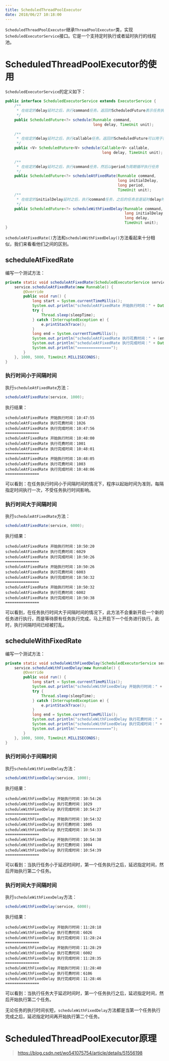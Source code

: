 ```yaml
---
title: ScheduledThreadPoolExecutor
date: 2018/06/27 10:18:00
---
```


`ScheduledThreadPoolExecutor`继承`ThreadPoolExecutor`类，实现`ScheduledExecutorService`接口。它是一个支持定时执行或者延时执行的线程池。
<!-- more -->

# ScheduledThreadPoolExecutor的使用

`ScheduledExecutorService`的定义如下：

```java
public interface ScheduledExecutorService extends ExecutorService {
    /**
     * 在给定的delay延时之后，执行command任务。返回的ScheduledFuture表示任务执行完成，其get()方法返回null
     */
    public ScheduledFuture<?> schedule(Runnable command,
                                       long delay, TimeUnit unit);
                                       
    /**
     * 在给定的delay延时之后，执行callable任务。返回的ScheduledFuture可以用于获取结果，或者取消任务的执行
     */
    public <V> ScheduledFuture<V> schedule(Callable<V> callable,
                                           long delay, TimeUnit unit);
    
    /**
     * 在给定的delay延时之后，执行command任务，然后以period为周期循环执行任务
     */
    public ScheduledFuture<?> scheduleAtFixedRate(Runnable command,
                                                  long initialDelay,
                                                  long period,
                                                  TimeUnit unit);
    /**
     * 在给定的initialDelay延时之后，执行command任务，之后的任务总是延时delay时间之后执行下一次的任务
     */
    public ScheduledFuture<?> scheduleWithFixedDelay(Runnable command,
                                                     long initialDelay,
                                                     long delay,
                                                     TimeUnit unit);
}
```

`scheduleAtFixedRate()`方法和`scheduleWithFixedDelay()`方法看起来十分相似，我们来看看他们之间的区别。

## scheduleAtFixedRate

编写一个测试方法：

```java
private static void scheduleAtFixedRate(ScheduledExecutorService service, final int sleepTime) {
    service.scheduleAtFixedRate(new Runnable() {
        @Override
        public void run() {
            long start = System.currentTimeMillis();
            System.out.println("scheduleAtFixedRate 开始执行时间：" + DateFormat.getTimeInstance().format(new Date()));
            try {
                Thread.sleep(sleepTime);
            } catch (InterruptedException e) {
                e.printStackTrace();
            }
            long end = System.currentTimeMillis();
            System.out.println("scheduleAtFixedRate 执行花费时间：" + (end - start));
            System.out.println("scheduleAtFixedRate 执行完成时间：" + DateFormat.getTimeInstance().format(new Date()));
            System.out.println("===============");
        }
    }, 1000, 5000, TimeUnit.MILLISECONDS);
}
```

### 执行时间小于间隔时间

执行`scheduleAtFixedRate`方法：

```java
scheduleAtFixedRate(service, 1000);
```

执行结果：

```
scheduleAtFixedRate 开始执行时间：10:47:55
scheduleAtFixedRate 执行花费时间：1026
scheduleAtFixedRate 执行完成时间：10:47:56
===============
scheduleAtFixedRate 开始执行时间：10:48:00
scheduleAtFixedRate 执行花费时间：1001
scheduleAtFixedRate 执行完成时间：10:48:01
===============
scheduleAtFixedRate 开始执行时间：10:48:05
scheduleAtFixedRate 执行花费时间：1003
scheduleAtFixedRate 执行完成时间：10:48:06
===============
```

可以看到：在任务执行时间小于间隔时间的情况下，程序以起始时间为准则，每隔指定时间执行一次，不受任务执行时间影响。

### 执行时间大于间隔时间

执行`scheduleAtFixedRate`方法：

```java
scheduleAtFixedRate(service, 6000);
```

执行结果：

```
scheduleAtFixedRate 开始执行时间：10:50:20
scheduleAtFixedRate 执行花费时间：6029
scheduleAtFixedRate 执行完成时间：10:50:26
===============
scheduleAtFixedRate 开始执行时间：10:50:26
scheduleAtFixedRate 执行花费时间：6003
scheduleAtFixedRate 执行完成时间：10:50:32
===============
scheduleAtFixedRate 开始执行时间：10:50:32
scheduleAtFixedRate 执行花费时间：6002
scheduleAtFixedRate 执行完成时间：10:50:38
===============
```

可以看到，在任务执行时间大于间隔时间的情况下，此方法不会重新开启一个新的任务进行执行，而是等待原有任务执行完成，马上开启下一个任务进行执行。此时，执行间隔时间已经被打乱。

## scheduleWithFixedRate

编写一个测试方法：

```java
private static void scheduleWithFixedDelay(ScheduledExecutorService service, final int sleepTime) {
    service.scheduleWithFixedDelay(new Runnable() {
        @Override
        public void run() {
            long start = System.currentTimeMillis();
            System.out.println("scheduleWithFixedDelay 开始执行时间：" + DateFormat.getTimeInstance().format(new Date()));
            try {
                Thread.sleep(sleepTime);
            } catch (InterruptedException e) {
                e.printStackTrace();
            }
            long end = System.currentTimeMillis();
            System.out.println("scheduleWithFixedDelay 执行花费时间：" + (end - start));
            System.out.println("scheduleWithFixedDelay 执行完成时间：" + DateFormat.getTimeInstance().format(new Date()));
            System.out.println("===============");
        }
    }, 1000, 5000, TimeUnit.MILLISECONDS);
}
```

### 执行时间小于间隔时间

执行`scheduleWithFixedDelay`方法：

```java
scheduleWithFixedDelay(service, 1000);
```

执行结果：

```
scheduleWithFixedDelay 开始执行时间：10:54:26
scheduleWithFixedDelay 执行花费时间：1029
scheduleWithFixedDelay 执行完成时间：10:54:27
===============
scheduleWithFixedDelay 开始执行时间：10:54:32
scheduleWithFixedDelay 执行花费时间：1005
scheduleWithFixedDelay 执行完成时间：10:54:33
===============
scheduleWithFixedDelay 开始执行时间：10:54:38
scheduleWithFixedDelay 执行花费时间：1004
scheduleWithFixedDelay 执行完成时间：10:54:39
===============
```

可以看到：当执行任务小于延迟时间时，第一个任务执行之后，延迟指定时间，然后开始执行第二个任务。

### 执行时间大于间隔时间

执行`scheduleWithFixexDelay`方法：

```java
scheduleWithFixedDelay(service, 6000);
```

执行结果：

```
scheduleWithFixedDelay 开始执行时间：11:28:18
scheduleWithFixedDelay 执行花费时间：6026
scheduleWithFixedDelay 执行完成时间：11:28:24
===============
scheduleWithFixedDelay 开始执行时间：11:28:29
scheduleWithFixedDelay 执行花费时间：6002
scheduleWithFixedDelay 执行完成时间：11:28:35
===============
scheduleWithFixedDelay 开始执行时间：11:28:40
scheduleWithFixedDelay 执行花费时间：6106
scheduleWithFixedDelay 执行完成时间：11:28:46
===============
```

可以看到：当执行任务大于延迟时间时，第一个任务执行之后，延迟指定时间，然后开始执行第二个任务。

无论任务的执行时间长短，`scheduleWithFixedDelay`方法都是当第一个任务执行完成之后，延迟指定时间再开始执行第二个任务。

# ScheduledThreadPoolExecutor原理



> https://blog.csdn.net/wo541075754/article/details/51556198

